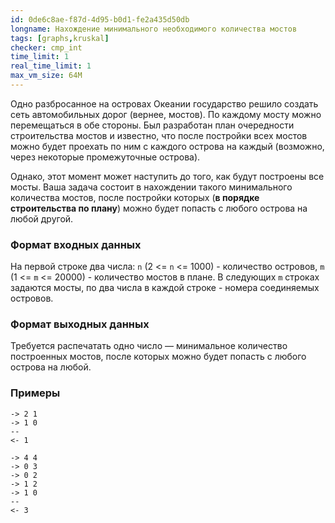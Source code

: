 ```yaml
---
id: 0de6c8ae-f87d-4d95-b0d1-fe2a435d50db
longname: Нахождение минимального необходимого количества мостов
tags: [graphs,kruskal]
checker: cmp_int
time_limit: 1
real_time_limit: 1
max_vm_size: 64M
---
```



Одно разбросанное на островах Океании государство решило создать сеть автомобильных дорог (вернее, мостов).
По каждому мосту можно перемещаться в обе стороны. Был разработан план очередности строительства мостов и известно, 
что после постройки всех мостов можно будет проехать по ним с каждого острова на каждый (возможно, через некоторые 
промежуточные острова).

Однако, этот момент может наступить до того, как будут построены все мосты. 
Ваша задача состоит в нахождении такого минимального количества мостов, после постройки которых (**в порядке 
строительства по плану**) можно будет попасть с любого острова на любой другой.

### Формат входных данных

На первой строке два числа: `n` (2 <= `n` <= 1000) - количество островов, `m` (1 <= `m` <= 20000) - количество мостов в плане.
В следующих `m` строках задаются мосты, по два числа в каждой строке - номера соединяемых островов.

### Формат выходных данных

Требуется распечатать одно число — минимальное количество построенных мостов, после которых можно будет попасть с любого острова на любой.

### Примеры

```
-> 2 1
-> 1 0
--
<- 1
```

```
-> 4 4
-> 0 3
-> 0 2
-> 1 2
-> 1 0
--
<- 3
```
